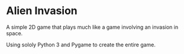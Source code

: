 # Alien Invasion

A simple 2D game that plays much like a game involving an invasion in space.

Using sololy Python 3 and Pygame to create the entire game.